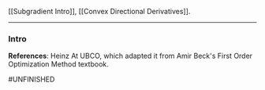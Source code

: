 [[Subgradient Intro]], [[Convex Directional Derivatives]]. 

----
### **Intro**



**References**: Heinz At UBCO, which adapted it from Amir Beck's First Order Optimization Method textbook. 


#UNFINISHED 